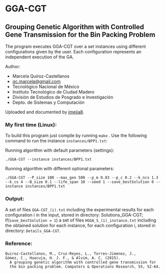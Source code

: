 # GGA-CGT

## Grouping Genetic Algorithm with Controlled Gene Transmission for the Bin Packing Problem

The program executes GGA-CGT over a set instances using different configurations
given by the user. Each configuration represents an independent execution of the GA.

Author: 

- Marcela Quiroz-Castellanos
- qc.marcela@gmail.com
- Tecnológico Nacional de México
- Instituto Tecnológico de Ciudad Madero
- División de Estudios de Posgrado e Investigación
- Depto. de Sistemas y Computación

Uploaded and documented by [jmejia8](https://github.com/jmejia8/).


### My first time (Linux):
To build this program just compile by running `make` . Use the following command to
run the instance `instances/BPP1.txt`:

Running algorithm with default parameters (settings):

```shell
./GGA-CGT --instance instances/BPP1.txt
```


Running algorithm with different optional parameters:

```shell
./GGA-CGT --P_size 100 --max_gen 500 --p_m 0.83 --p_c 0.2 --k_ncs 1.3 --k_cs 4 --B_size 0.1 --life_span 10 --seed 1 --save_bestSolution 0 --instance instances/BPP1.txt
```


### Output:
A set of files `GGA-CGT_(i).txt` including the experimental results for each
configuration i in the input, stored in directory: Solutions_GGA-CGT;
If(`save_bestSolution = 1`) a set of files `HGGA_S_(i)_instance.txt` including the
obtained solution for each instance, for each configuration i, stored in directory: `Details_GGA-CGT`.

### Reference:

```
Quiroz-Castellanos, M., Cruz-Reyes, L., Torres-Jimenez, J.,
Gómez, C., Huacuja, H. J. F., & Alvim, A. C. (2015).
  A grouping genetic algorithm with controlled gene transmission for
  the bin packing problem. Computers & Operations Research, 55, 52-64.
```
